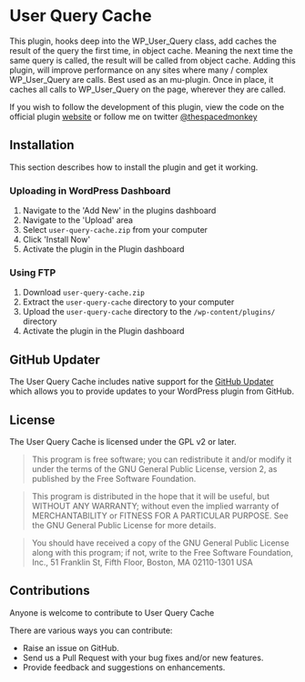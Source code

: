 User Query Cache
===================

This plugin, hooks deep into the WP_User_Query class, add caches the result of the query the first time, in object cache. Meaning the next time the same query is called, the result will be called from object cache. Adding this plugin, will improve performance on any sites where many / complex WP_User_Query are calls.  Best used as an mu-plugin. Once in place, it caches all calls to WP_User_Query on the page, wherever they are called.


If you wish to follow the development of this plugin, view the code on the official plugin [website](http://www.spacedmonkey.com/ "website") or follow me on twitter [@thespacedmonkey](https://twitter.com/thespacedmonkey)


## Installation

This section describes how to install the plugin and get it working.


### Uploading in WordPress Dashboard

1. Navigate to the 'Add New' in the plugins dashboard
2. Navigate to the 'Upload' area
3. Select `user-query-cache.zip` from your computer
4. Click 'Install Now'
5. Activate the plugin in the Plugin dashboard

### Using FTP
1. Download `user-query-cache.zip`
2. Extract the `user-query-cache` directory to your computer
3. Upload the `user-query-cache` directory to the `/wp-content/plugins/` directory
4. Activate the plugin in the Plugin dashboard


## GitHub Updater

The User Query Cache includes native support for the [GitHub Updater](https://github.com/afragen/github-updater) which allows you to provide updates to your WordPress plugin from GitHub.

## License

The User Query Cache is licensed under the GPL v2 or later.

> This program is free software; you can redistribute it and/or modify
it under the terms of the GNU General Public License, version 2, as
published by the Free Software Foundation.

> This program is distributed in the hope that it will be useful,
but WITHOUT ANY WARRANTY; without even the implied warranty of
MERCHANTABILITY or FITNESS FOR A PARTICULAR PURPOSE.  See the
GNU General Public License for more details.

> You should have received a copy of the GNU General Public License
along with this program; if not, write to the Free Software
Foundation, Inc., 51 Franklin St, Fifth Floor, Boston, MA  02110-1301  USA


## Contributions

Anyone is welcome to contribute to User Query Cache

There are various ways you can contribute:

* Raise an issue on GitHub.
* Send us a Pull Request with your bug fixes and/or new features.
* Provide feedback and suggestions on enhancements.
